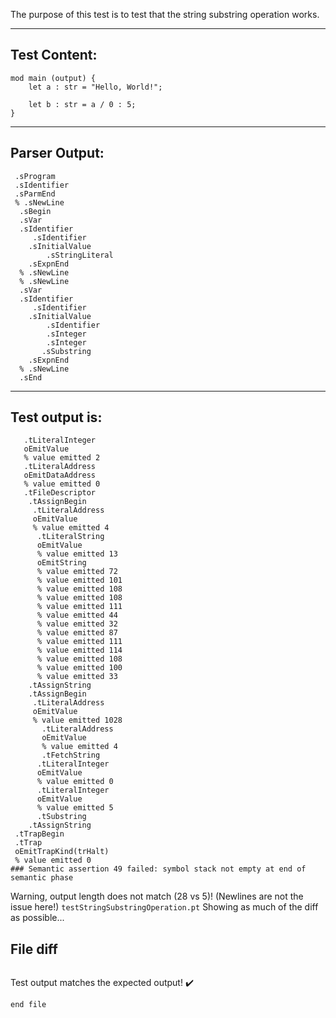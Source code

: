 The purpose of this test is to test that the string substring operation works.

-------------------------


Test Content: 
-------------------------
```
mod main (output) {
    let a : str = "Hello, World!";

    let b : str = a / 0 : 5;
}
```
------------------------


Parser Output: 
-------------------------
```
 .sProgram
 .sIdentifier
 .sParmEnd
 % .sNewLine
  .sBegin
  .sVar
  .sIdentifier
     .sIdentifier
    .sInitialValue
        .sStringLiteral
    .sExpnEnd
  % .sNewLine
  % .sNewLine
  .sVar
  .sIdentifier
     .sIdentifier
    .sInitialValue
        .sIdentifier
        .sInteger
        .sInteger
       .sSubstring
    .sExpnEnd
  % .sNewLine
  .sEnd

```
------------------------

Test output is: 
-------------------------
```
   .tLiteralInteger
   oEmitValue
   % value emitted 2
   .tLiteralAddress
   oEmitDataAddress
   % value emitted 0
   .tFileDescriptor
    .tAssignBegin
     .tLiteralAddress
     oEmitValue
     % value emitted 4
      .tLiteralString
      oEmitValue
      % value emitted 13
      oEmitString
      % value emitted 72
      % value emitted 101
      % value emitted 108
      % value emitted 108
      % value emitted 111
      % value emitted 44
      % value emitted 32
      % value emitted 87
      % value emitted 111
      % value emitted 114
      % value emitted 108
      % value emitted 100
      % value emitted 33
    .tAssignString
    .tAssignBegin
     .tLiteralAddress
     oEmitValue
     % value emitted 1028
       .tLiteralAddress
       oEmitValue
       % value emitted 4
       .tFetchString
      .tLiteralInteger
      oEmitValue
      % value emitted 0
      .tLiteralInteger
      oEmitValue
      % value emitted 5
      .tSubstring
    .tAssignString
 .tTrapBegin
 .tTrap
 oEmitTrapKind(trHalt)
 % value emitted 0
### Semantic assertion 49 failed: symbol stack not empty at end of semantic phase

```


Warning, output length does not match (28 vs 5)!  (Newlines are not the issue here!) `testStringSubstringOperation.pt`
Showing as much of the diff as possible...

File diff
-------------------------
```diff

```
Test output matches the expected output! :heavy_check_mark:

```
end file
